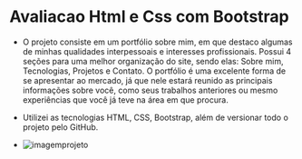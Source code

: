 # Avaliacao Html e Css com Bootstrap

- O projeto consiste em um portfólio sobre mim, em que destaco algumas de minhas qualidades interpessoais e interesses profissionais.  Possui 4 seções para uma melhor organização do site, sendo elas: Sobre mim, Tecnologias, Projetos e Contato. O portfólio é uma excelente forma de se apresentar ao mercado, já que nele estará reunido as principais informações sobre você, como seus trabalhos anteriores ou mesmo experiências que você já teve na área em que procura.

- Utilizei as tecnologias HTML, CSS, Bootstrap, além de versionar todo o projeto pelo GitHub.

- ![imagemprojeto](https://github.com/user-attachments/assets/19140d87-28f5-4a66-8c3c-ece980b83327)

